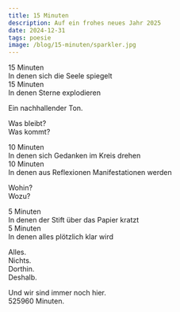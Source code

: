 ```yaml
---
title: 15 Minuten
description: Auf ein frohes neues Jahr 2025
date: 2024-12-31
tags: poesie
image: /blog/15-minuten/sparkler.jpg
---
```


15 Minuten  
In denen sich die Seele spiegelt  
15 Minuten  
In denen Sterne explodieren  

Ein nachhallender Ton. 

Was bleibt?  
Was kommt?  

10 Minuten  
In denen sich Gedanken im Kreis drehen  
10 Minuten  
In denen aus Reflexionen Manifestationen werden  

Wohin?  
Wozu?  

5 Minuten  
In denen der Stift über das Papier kratzt  
5 Minuten  
In denen alles plötzlich klar wird  

Alles.  
Nichts.  
Dorthin.  
Deshalb.  

Und wir sind immer noch hier.  
525960 Minuten.  